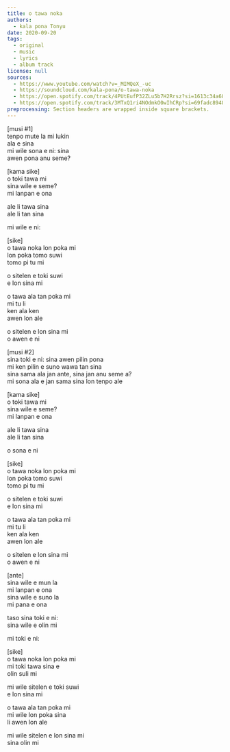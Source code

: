 ```yaml
---
title: o tawa noka
authors:
  - kala pona Tonyu
date: 2020-09-20
tags:
  - original
  - music
  - lyrics
  - album track
license: null
sources:
  - https://www.youtube.com/watch?v=_MIMQeX_-uc
  - https://soundcloud.com/kala-pona/o-tawa-noka
  - https://open.spotify.com/track/4PUtEufP32ZLu5b7H2Rrsz?si=1613c34a68d44c04
  - https://open.spotify.com/track/3MTxQ1ri4NOdmkO0wIhCRp?si=69fadc89487342a3  # nightcore
preprocessing: Section headers are wrapped inside square brackets.
---
```


\[musi #1]  \
tenpo mute la mi lukin  \
ala e sina  \
mi wile sona e ni: sina  \
awen pona anu seme?

\[kama sike]  \
o toki tawa mi  \
sina wile e seme?  \
mi lanpan e ona

ale li tawa sina  \
ale li tan sina

mi wile e ni:

\[sike]  \
o tawa noka lon poka mi  \
lon poka tomo suwi  \
tomo pi tu mi

o sitelen e toki suwi  \
e lon sina mi

o tawa ala tan poka mi  \
mi tu li  \
ken ala ken  \
awen lon ale

o sitelen e lon sina mi  \
o awen e ni

\[musi #2]  \
sina toki e ni: sina awen pilin pona  \
mi ken pilin e suno wawa tan sina  \
sina sama ala jan ante, sina jan anu seme a?  \
mi sona ala e jan sama sina lon tenpo ale

\[kama sike]  \
o toki tawa mi  \
sina wile e seme?  \
mi lanpan e ona

ale li tawa sina  \
ale li tan sina

o sona e ni

\[sike]  \
o tawa noka lon poka mi  \
lon poka tomo suwi  \
tomo pi tu mi

o sitelen e toki suwi  \
e lon sina mi

o tawa ala tan poka mi  \
mi tu li  \
ken ala ken  \
awen lon ale

o sitelen e lon sina mi  \
o awen e ni

\[ante]  \
sina wile e mun la  \
mi lanpan e ona  \
sina wile e suno la  \
mi pana e ona

taso sina toki e ni:  \
sina wile e olin mi

mi toki e ni:

\[sike]  \
o tawa noka lon poka mi  \
mi toki tawa sina e  \
olin suli mi

mi wile sitelen e toki suwi  \
e lon sina mi

o tawa ala tan poka mi  \
mi wile lon poka sina  \
li awen lon ale

mi wile sitelen e lon sina mi  \
sina olin mi

